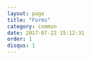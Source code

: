```yaml
---
layout: page
title: "Forms"
category: common
date: 2017-07-22 15:12:31
order: 1
disqus: 1
---
```



